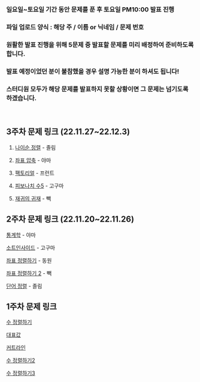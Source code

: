 ### 일요일~토요일 기간 동안 문제를 푼 후 토요일 PM10:00 발표 진행
### 파일 업로드 양식 : 해당 주 / 이름 or 닉네임 / 문제 번호
### 원활한 발표 진행을 위해 5문제 중 발표할 문제를 미리 배정하여 준비하도록 합니다.
### 발표 예정이었던 분이 불참했을 경우 설명 가능한 분이 하셔도 됩니다! 
### 스터디원 모두가 해당 문제를 발표하지 못할 상황이면 그 문제는 넘기도록 하겠습니다.
<br>

## 3주차 문제 링크 (22.11.27~22.12.3)
1. [나이순 정렬](https://www.acmicpc.net/problem/10814) - 졸림

2. [좌표 압축](https://www.acmicpc.net/problem/18870) - 야마

3. [팩토리얼](https://www.acmicpc.net/problem/10872) - 프런트

4. [피보나치 수5](https://www.acmicpc.net/problem/10870) - 고구마

5. [재귀의 귀재](https://www.acmicpc.net/problem/25501) - 빽

## 2주차 문제 링크 (22.11.20~22.11.26)
[통계학](https://www.acmicpc.net/problem/2108) - 야마

[소트인사이드](https://www.acmicpc.net/problem/1427) - 고구마

[좌표 정렬하기](https://www.acmicpc.net/problem/11650) - 동원

[좌표 정렬하기 2](https://www.acmicpc.net/problem/11651) - 빽

[단어 정렬](https://www.acmicpc.net/problem/1181) - 졸림


## 1주차 문제 링크
[수 정렬하기](https://www.acmicpc.net/problem/2750)

[대표값](https://www.acmicpc.net/problem/2587)

[커트라인](https://www.acmicpc.net/problem/25305)

[수 정렬하기2](https://www.acmicpc.net/problem/2751)

[수 정렬하기3](https://www.acmicpc.net/problem/10989)
